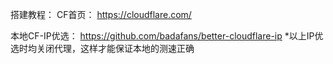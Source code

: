 搭建教程：
CF首页：
https://cloudflare.com/

本地CF-IP优选：
https://github.com/badafans/better-cloudflare-ip
*以上IP优选时均关闭代理，这样才能保证本地的测速正确
